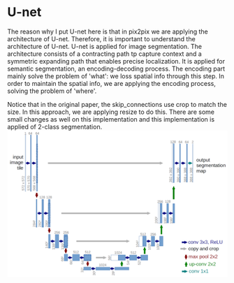 # U-net
The reason why I put U-net here is that in pix2pix we are applying the architecture of U-net. Therefore, it is important to understand the architecture of U-net.
U-net is applied for image segmentation. The architecture consists of a contracting path tp capture context and a symmetric expanding path that enables precise localization. 
It is applied for semantic segmentation, an encoding-decoding process. 
The encoding part mainly solve the problem of 'what': we loss spatial info through this step. In order to maintain the spatial info, we are applying the encoding process, solving the problem of 'where'. 

Notice that in the original paper, the skip_connections use crop to match the size. In this approach, we are applying resize to do this. There are some small changes as well on this implementation and this implementation is applied of 2-class segmentation.
![](U-Net/u-net-architecture.png)  